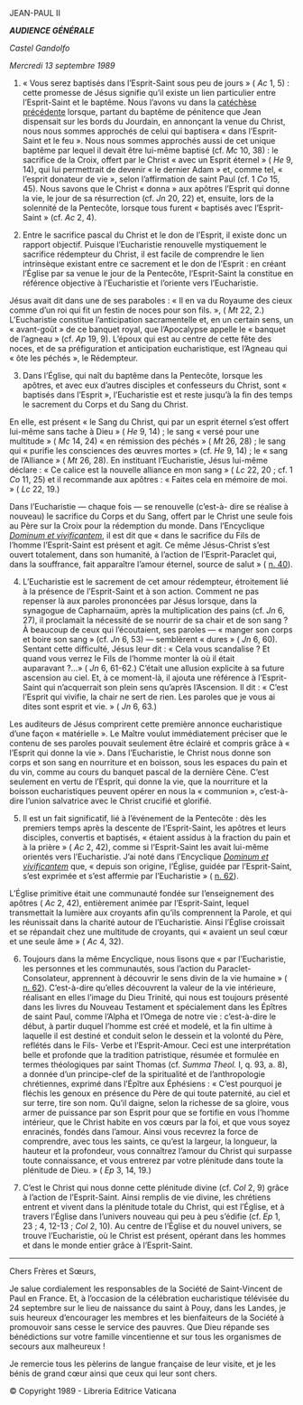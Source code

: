 JEAN-PAUL II

***AUDIENCE GÉNÉRALE***

*Castel Gandolfo*

*Mercredi 13 septembre 1989*

1. « Vous serez baptisés dans l’Esprit-Saint sous peu de jours » ( *Ac* 1, 5) : cette promesse de Jésus signifie qu’il existe un lien particulier entre l’Esprit-Saint et le baptême. Nous l’avons vu dans la [catéchèse précédente](/content/john-paul-ii/fr/audiences/1989/documents/hf_jp-ii_aud_19890906.html) lorsque, partant du baptême de pénitence que Jean dispensait sur les bords du Jourdain, en annonçant la venue du Christ, nous nous sommes approchés de celui qui baptisera « dans l’Esprit-Saint et le feu ». Nous nous sommes approchés aussi de cet unique baptême par lequel il devait être lui-même baptisé (cf. *Mc* 10, 38) : le sacrifice de la Croix, offert par le Christ « avec un Esprit éternel » ( *He* 9, 14), qui lui permettrait de devenir « le dernier Adam » et, comme tel, « l’esprit donateur de vie », selon l’affirmation de saint Paul (cf. 1 *Co* 15, 45). Nous savons que le Christ « donna » aux apôtres l’Esprit qui donne la vie, le jour de sa résurrection (cf. *Jn* 20, 22) et, ensuite, lors de la solennité de la Pentecôte, lorsque tous furent « baptisés avec l’Esprit-Saint » (cf. *Ac* 2, 4).

2. Entre le sacrifice pascal du Christ et le don de l’Esprit, il existe donc un rapport objectif. Puisque l’Eucharistie renouvelle mystiquement le sacrifice rédempteur du Christ, il est facile de comprendre le lien intrinsèque existant entre ce sacrement et le don de l’Esprit : en créant l’Église par sa venue le jour de la Pentecôte, l’Esprit-Saint la constitue en référence objective à l’Eucharistie et l’oriente vers l’Eucharistie.

Jésus avait dit dans une de ses paraboles : « Il en va du Royaume des cieux comme d’un roi qui fit un festin de noces pour son fils. », ( *Mt* 22, 2.) L’Eucharistie constitue l’anticipation sacramentelle et, en un certain sens, un « avant-goût » de ce banquet royal, que l’Apocalypse appelle le « banquet de l’agneau » (cf. *Ap* 19, 9). L’époux qui est au centre de cette fête des noces, et de sa préfiguration et anticipation eucharistique, est l’Agneau qui « ôte les péchés », le Rédempteur.

3. Dans l’Église, qui naît du baptême dans la Pentecôte, lorsque les apôtres, et avec eux d’autres disciples et confesseurs du Christ, sont « baptisés dans l’Esprit », l’Eucharistie est et reste jusqu’à la fin des temps le sacrement du Corps et du Sang du Christ.

En elle, est présent « le Sang du Christ, qui par un esprit éternel s’est offert lui-même sans tache à Dieu » ( *He* 9, 14) ; le sang « versé pour une multitude » ( *Mc* 14, 24) « en rémission des péchés » ( *Mt* 26, 28) ; le sang qui « purifie les consciences des œuvres mortes » (cf. *He* 9, 14) ; le « sang de l’Alliance » ( *Mt* 26, 28). En instituant l’Eucharistie, Jésus lui-même déclare : « Ce calice est la nouvelle alliance en mon sang » ( *Lc* 22, 20 ; cf. 1 *Co* 11, 25) et il recommande aux apôtres : « Faites cela en mémoire de moi. » ( *Lc* 22, 19.)

Dans l’Eucharistie — chaque fois — se renouvelle (c’est-à- dire se réalise à nouveau) le sacrifice du Corps et du Sang, offert par le Christ une seule fois au Père sur la Croix pour la rédemption du monde. Dans l’Encyclique *[Dominum et vivificantem](http://www.vatican.va/edocs/FRA0074/_INDEX.HTM)*, il est dit que « dans le sacrifice du Fils de l’homme l’Esprit-Saint est présent et agit. Ce même Jésus-Christ s’est ouvert totalement, dans son humanité, à l’action de l’Esprit-Paraclet qui, dans la souffrance, fait apparaître l’amour éternel, source de salut » ( [n. 40](http://www.vatican.va/edocs/FRA0074/__PD.HTM)).

4. L’Eucharistie est le sacrement de cet amour rédempteur, étroitement lié à la présence de l’Esprit-Saint et à son action. Comment ne pas repenser là aux paroles prononcées par Jésus lorsque, dans la synagogue de Capharnaüm, après la multiplication des pains (cf. *Jn* 6, 27), il proclamait la nécessité de se nourrir de sa chair et de son sang ? À beaucoup de ceux qui l’écoutaient, ses paroles — « manger son corps et boire son sang » (cf. *Jn* 6, 53) — semblèrent « dures » ( *Jn* 6, 60). Sentant cette difficulté, Jésus leur dit : « Cela vous scandalise ? Et quand vous verrez le Fils de l’homme monter là où il était auparavant ?…» ( *Jn* 6, 61-62.) C’était une allusion explicite à sa future ascension au ciel. Et, à ce moment-là, il ajouta une référence à l’Esprit-Saint qui n’acquerrait son plein sens qu’après l’Ascension. Il dit : « C’est l’Esprit qui vivifie, la chair ne sert de rien. Les paroles que je vous ai dites sont esprit et vie. » ( *Jn* 6, 63.)

Les auditeurs de Jésus comprirent cette première annonce eucharistique d’une façon « matérielle ». Le Maître voulut immédiatement préciser que le contenu de ses paroles pouvait seulement être éclairé et compris grâce à « l’Esprit qui donne la vie ». Dans l’Eucharistie, le Christ nous donne son corps et son sang en nourriture et en boisson, sous les espaces du pain et du vin, comme au cours du banquet pascal de la dernière Cène. C’est seulement en vertu de l’Esprit, qui donne la vie, que la nourriture et la boisson eucharistiques peuvent opérer en nous la « communion », c’est-à-dire l’union salvatrice avec le Christ crucifié et glorifié.

5. Il est un fait significatif, lié à l’événement de la Pentecôte : dès les premiers temps après la descente de l’Esprit-Saint, les apôtres et leurs disciples, convertis et baptisés, « étaient assidus à la fraction du pain et à la prière » ( *Ac* 2, 42), comme si l’Esprit-Saint les avait lui-même orientés vers l’Eucharistie. J’ai noté dans l’Encyclique *[Dominum et vivificantem](http://www.vatican.va/edocs/FRA0074/_INDEX.HTM)* que, « depuis son origine, l’Église, guidée par l’Esprit-Saint, s’est exprimée et s’est affermie par l’Eucharistie » ( [n. 62](http://www.vatican.va/edocs/FRA0074/__PK.HTM)).

L’Église primitive était une communauté fondée sur l’enseignement des apôtres ( *Ac* 2, 42), entièrement animée par l’Esprit-Saint, lequel transmettait la lumière aux croyants afin qu’ils comprennent la Parole, et qui les réunissait dans la charité autour de l’Eucharistie. Ainsi l’Église croissait et se répandait chez une multitude de croyants, qui « avaient un seul cœur et une seule âme » ( *Ac* 4, 32).

6. Toujours dans la même Encyclique, nous lisons que « par l’Eucharistie, les personnes et les communautés, sous l’action du Paraclet-Consolateur, apprennent à découvrir le sens divin de la vie humaine » ( [n. 62](http://www.vatican.va/edocs/FRA0074/__PK.HTM)). C’est-à-dire qu’elles découvrent la valeur de la vie intérieure, réalisant en elles l’image du Dieu Trinité, qui nous est toujours présenté dans les livres du Nouveau Testament et spécialement dans les Épîtres de saint Paul, comme l’Alpha et l’Omega de notre vie : c’est-à-dire le début, à partir duquel l’homme est créé et modelé, et la fin ultime à laquelle il est destiné et conduit selon le dessein et la volonté du Père, reflétés dans le Fils- Verbe et l’Esprit-Amour. Ceci est une interprétation belle et profonde que la tradition patristique, résumée et formulée en termes théologiques par saint Thomas (cf. *Summa Theol.* I, q. 93, a. 8), a donnée d’un principe-clef de la spiritualité et de l’anthropologie chrétiennes, exprimé dans l’Épître aux Éphésiens : « C’est pourquoi je fléchis les genoux en présence du Père de qui toute paternité, au ciel et sur terre, tire son nom. Qu’il daigne, selon la richesse de sa gloire, vous armer de puissance par son Esprit pour que se fortifie en vous l’homme intérieur, que le Christ habite en vos cœurs par la foi, et que vous soyez enracinés, fondés dans l’amour. Ainsi vous recevrez la force de comprendre, avec tous les saints, ce qu’est la largeur, la longueur, la hauteur et la profondeur, vous connaîtrez l’amour du Christ qui surpasse toute connaissance, et vous entrerez par votre plénitude dans toute la plénitude de Dieu. » ( *Ep* 3, 14, 19.)

7. C’est le Christ qui nous donne cette plénitude divine (cf. *Col* 2, 9) grâce à l’action de l’Esprit-Saint. Ainsi remplis de vie divine, les chrétiens entrent et vivent dans la plénitude totale du Christ, qui est l’Église, et à travers l’Église dans l’univers nouveau qui peu à peu s’édifie (cf. *Ep* 1, 23 ; 4, 12-13 ; *Col* 2, 10). Au centre de l’Église et du nouvel univers, se trouve l’Eucharistie, où le Christ est présent, opérant dans les hommes et dans le monde entier grâce à l’Esprit-Saint.

* * *

Chers Frères et Sœurs,

Je salue cordialement les responsables de la Société de Saint-Vincent de Paul en France. Et, à l’occasion de la célébration eucharistique télévisée du 24 septembre sur le lieu de naissance du saint à Pouy, dans les Landes, je suis heureux d’encourager les membres et les bienfaiteurs de la Société à promouvoir sans cesse le service des pauvres. Que Dieu répande ses bénédictions sur votre famille vincentienne et sur tous les organismes de secours aux malheureux !

Je remercie tous les pèlerins de langue française de leur visite, et je les bénis de grand cœur ainsi que ceux qui leur sont chers.

© Copyright 1989 - Libreria Editrice Vaticana